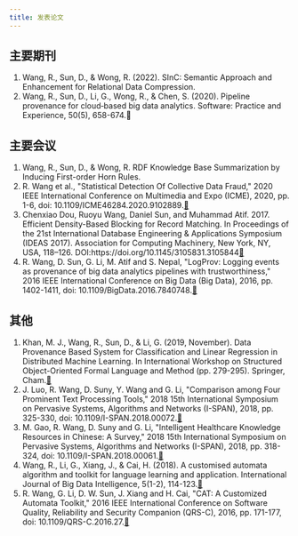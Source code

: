 ```yaml
---
title: 发表论文
---
```


## 主要期刊
<ol class="reference">
  <li>Wang, R., Sun, D., & Wong, R. (2022). SInC: Semantic Approach and Enhancement for Relational Data Compression.
  <li>Wang, R., Sun, D., Li, G., Wong, R., & Chen, S. (2020). Pipeline provenance for cloud‐based big data analytics. Software: Practice and Experience, 50(5), 658-674.<a herf="https://onlinelibrary.wiley.com/doi/abs/10.1002/spe.2744">&#128279;</a></li>
</ol>

## 主要会议
<ol class="reference">
  <li>Wang, R., Sun, D., & Wong, R. RDF Knowledge Base Summarization by Inducing First-order Horn Rules.
  <li>R. Wang et al., "Statistical Detection Of Collective Data Fraud," 2020 IEEE International Conference on Multimedia and Expo (ICME), 2020, pp. 1-6, doi: 10.1109/ICME46284.2020.9102889.<a href="https://ieeexplore.ieee.org/abstract/document/9102889">&#128279;</a></li>
  <li>Chenxiao Dou, Ruoyu Wang, Daniel Sun, and Muhammad Atif. 2017. Efficient Density-Based Blocking for Record Matching. In Proceedings of the 21st International Database Engineering & Applications Symposium (IDEAS 2017). Association for Computing Machinery, New York, NY, USA, 118–126. DOI:https://doi.org/10.1145/3105831.3105844<a href="https://dl.acm.org/doi/abs/10.1145/3105831.3105844">&#128279;</a></li>
  <li>R. Wang, D. Sun, G. Li, M. Atif and S. Nepal, "LogProv: Logging events as provenance of big data analytics pipelines with trustworthiness," 2016 IEEE International Conference on Big Data (Big Data), 2016, pp. 1402-1411, doi: 10.1109/BigData.2016.7840748.<a href="https://ieeexplore.ieee.org/abstract/document/7840748/">&#128279;</a></li>
</ol>

## 其他
<ol class="reference">
  <li>Khan, M. J., Wang, R., Sun, D., & Li, G. (2019, November). Data Provenance Based System for Classification and Linear Regression in Distributed Machine Learning. In International Workshop on Structured Object-Oriented Formal Language and Method (pp. 279-295). Springer, Cham.<a href="https://link.springer.com/chapter/10.1007/978-3-030-41418-4_19">&#128279;</a></li>
  <li>J. Luo, R. Wang, D. Suny, Y. Wang and G. Li, "Comparison among Four Prominent Text Processing Tools," 2018 15th International Symposium on Pervasive Systems, Algorithms and Networks (I-SPAN), 2018, pp. 325-330, doi: 10.1109/I-SPAN.2018.00072.<a href="https://ieeexplore.ieee.org/abstract/document/8636325">&#128279;</a></li>
  <li>M. Gao, R. Wang, D. Suny and G. Li, "Intelligent Healthcare Knowledge Resources in Chinese: A Survey," 2018 15th International Symposium on Pervasive Systems, Algorithms and Networks (I-SPAN), 2018, pp. 318-324, doi: 10.1109/I-SPAN.2018.00061.<a href="https://ieeexplore.ieee.org/abstract/document/8636324/">&#128279;</a></li>
  <li>Wang, R., Li, G., Xiang, J., & Cai, H. (2018). A customised automata algorithm and toolkit for language learning and application. International Journal of Big Data Intelligence, 5(1-2), 114-123.<a href="https://www.inderscienceonline.com/doi/abs/10.1504/IJBDI.2018.088285">&#128279;</a></li>
  <li>R. Wang, G. Li, D. W. Sun, J. Xiang and H. Cai, "CAT: A Customized Automata Toolkit," 2016 IEEE International Conference on Software Quality, Reliability and Security Companion (QRS-C), 2016, pp. 171-177, doi: 10.1109/QRS-C.2016.27.<a href="https://ieeexplore.ieee.org/abstract/document/7573741">&#128279;</a></li>
</ol>